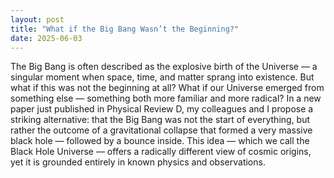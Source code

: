 ```yaml
---
layout: post
title: "What if the Big Bang Wasn’t the Beginning?"
date: 2025-06-03
---
```


The Big Bang is often described as the explosive birth of the Universe — a singular moment when space, time, and matter sprang into existence. But what if this was not the beginning at all? What if our Universe emerged from something else — something both more familiar and more radical? In a new paper just published in Physical Review D, my colleagues and I propose a striking alternative: that the Big Bang was not the start of everything, but rather the outcome of a gravitational collapse that formed a very massive black hole — followed by a bounce inside. This idea — which we call the Black Hole Universe — offers a radically different view of cosmic origins, yet it is grounded entirely in known physics and observations.

